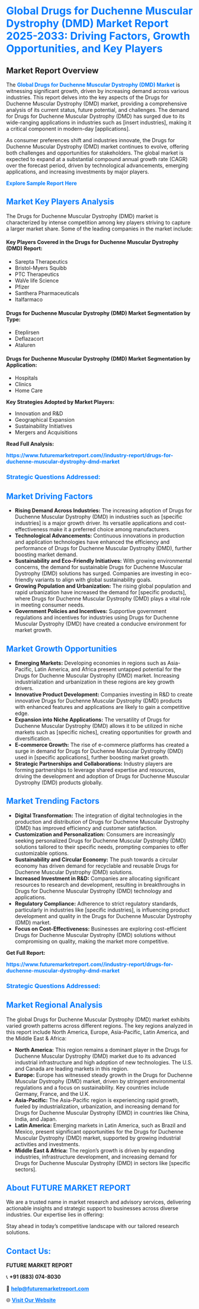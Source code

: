 <h1 style="color: #007BFF;">Global Drugs for Duchenne Muscular Dystrophy (DMD) Market Report 2025-2033: Driving Factors, Growth Opportunities, and Key Players</h1>

<section id="overview">
<h2>Market Report Overview</h2>
<p>The <a href="https://www.futuremarketreport.com//industry-report/drugs-for-duchenne-muscular-dystrophy-dmd-market" style="color: #007BFF; text-decoration: none;"><strong>Global Drugs for Duchenne Muscular Dystrophy (DMD) Market</strong></a> is witnessing significant growth, driven by increasing demand across various industries. This report delves into the key aspects of the Drugs for Duchenne Muscular Dystrophy (DMD) market, providing a comprehensive analysis of its current status, future potential, and challenges. The demand for Drugs for Duchenne Muscular Dystrophy (DMD) has surged due to its wide-ranging applications in industries such as [insert industries], making it a critical component in modern-day [applications].</p>
<p>As consumer preferences shift and industries innovate, the Drugs for Duchenne Muscular Dystrophy (DMD) market continues to evolve, offering both challenges and opportunities for stakeholders. The global market is expected to expand at a substantial compound annual growth rate (CAGR) over the forecast period, driven by technological advancements, emerging applications, and increasing investments by major players.</p>
</section>

<section id="overview">
<p><a href="https://www.futuremarketreport.com//request-sample/reportId=77661" style="color: #007BFF; text-decoration: none;"><strong>Explore Sample Report Here</strong></a></p>
</section>

<section id="key-players">
<h2 style="color: #007BFF;">Market Key Players Analysis</h2>
<p>The Drugs for Duchenne Muscular Dystrophy (DMD) market is characterized by intense competition among key players striving to capture a larger market share. Some of the leading companies in the market include:</p>
<h4>Key Players Covered in the Drugs for Duchenne Muscular Dystrophy (DMD) Report:</h4>
<ul><li>Sarepta Therapeutics</li><li>Bristol-Myers Squibb</li><li>PTC Therapeutics</li><li>WaVe life Science</li><li>Pfizer</li><li>Santhera Pharmaceuticals</li><li>Italfarmaco</li></ul>
<h4>Drugs for Duchenne Muscular Dystrophy (DMD) Market Segmentation by Type:</h4>
<ul><li>Eteplirsen</li><li>Deflazacort</li><li>Ataluren</li></ul>

<h4>Drugs for Duchenne Muscular Dystrophy (DMD) Market Segmentation by Application:</h4>
<ul><li>Hospitals</li><li>Clinics</li><li>Home Care</li></ul>
<p><strong>Key Strategies Adopted by Market Players:</strong></p>
<ul>
<li>Innovation and R&D</li>
<li>Geographical Expansion</li>
<li>Sustainability Initiatives</li>
<li>Mergers and Acquisitions</li>
</ul>
</section>

<section>
<p><strong>Read Full Analysis: </strong></p><a href="https://www.futuremarketreport.com//industry-report/drugs-for-duchenne-muscular-dystrophy-dmd-market" style="color: #007BFF; text-decoration: none;"><strong>https://www.futuremarketreport.com//industry-report/drugs-for-duchenne-muscular-dystrophy-dmd-market</strong></a>
<h3 style="color: #007BFF;">Strategic Questions Addressed:</h3>
</section>

<section id="driving-factors">
<h2 style="color: #007BFF;">Market Driving Factors</h2>
<ul>
<li><strong>Rising Demand Across Industries:</strong> The increasing adoption of Drugs for Duchenne Muscular Dystrophy (DMD) in industries such as [specific industries] is a major growth driver. Its versatile applications and cost-effectiveness make it a preferred choice among manufacturers.</li>
<li><strong>Technological Advancements:</strong> Continuous innovations in production and application technologies have enhanced the efficiency and performance of Drugs for Duchenne Muscular Dystrophy (DMD), further boosting market demand.</li>
<li><strong>Sustainability and Eco-Friendly Initiatives:</strong> With growing environmental concerns, the demand for sustainable Drugs for Duchenne Muscular Dystrophy (DMD) solutions has surged. Companies are investing in eco-friendly variants to align with global sustainability goals.</li>
<li><strong>Growing Population and Urbanization:</strong> The rising global population and rapid urbanization have increased the demand for [specific products], where Drugs for Duchenne Muscular Dystrophy (DMD) plays a vital role in meeting consumer needs.</li>
<li><strong>Government Policies and Incentives:</strong> Supportive government regulations and incentives for industries using Drugs for Duchenne Muscular Dystrophy (DMD) have created a conducive environment for market growth.</li>
</ul>
</section>

<section id="growth-opportunities">
<h2 style="color: #007BFF;">Market Growth Opportunities</h2>
<ul>
<li><strong>Emerging Markets:</strong> Developing economies in regions such as Asia-Pacific, Latin America, and Africa present untapped potential for the Drugs for Duchenne Muscular Dystrophy (DMD) market. Increasing industrialization and urbanization in these regions are key growth drivers.</li>
<li><strong>Innovative Product Development:</strong> Companies investing in R&D to create innovative Drugs for Duchenne Muscular Dystrophy (DMD) products with enhanced features and applications are likely to gain a competitive edge.</li>
<li><strong>Expansion into Niche Applications:</strong> The versatility of Drugs for Duchenne Muscular Dystrophy (DMD) allows it to be utilized in niche markets such as [specific niches], creating opportunities for growth and diversification.</li>
<li><strong>E-commerce Growth:</strong> The rise of e-commerce platforms has created a surge in demand for Drugs for Duchenne Muscular Dystrophy (DMD) used in [specific applications], further boosting market growth.</li>
<li><strong>Strategic Partnerships and Collaborations:</strong> Industry players are forming partnerships to leverage shared expertise and resources, driving the development and adoption of Drugs for Duchenne Muscular Dystrophy (DMD) products globally.</li>
</ul>
</section>

<section id="trending-factors">
<h2 style="color: #007BFF;">Market Trending Factors</h2>
<ul>
<li><strong>Digital Transformation:</strong> The integration of digital technologies in the production and distribution of Drugs for Duchenne Muscular Dystrophy (DMD) has improved efficiency and customer satisfaction.</li>
<li><strong>Customization and Personalization:</strong> Consumers are increasingly seeking personalized Drugs for Duchenne Muscular Dystrophy (DMD) solutions tailored to their specific needs, prompting companies to offer customizable options.</li>
<li><strong>Sustainability and Circular Economy:</strong> The push towards a circular economy has driven demand for recyclable and reusable Drugs for Duchenne Muscular Dystrophy (DMD) solutions.</li>
<li><strong>Increased Investment in R&D:</strong> Companies are allocating significant resources to research and development, resulting in breakthroughs in Drugs for Duchenne Muscular Dystrophy (DMD) technology and applications.</li>
<li><strong>Regulatory Compliance:</strong> Adherence to strict regulatory standards, particularly in industries like [specific industries], is influencing product development and quality in the Drugs for Duchenne Muscular Dystrophy (DMD) market.</li>
<li><strong>Focus on Cost-Effectiveness:</strong> Businesses are exploring cost-efficient Drugs for Duchenne Muscular Dystrophy (DMD) solutions without compromising on quality, making the market more competitive.</li>
</ul>
</section>

<section>
<p><strong>Get Full Report: </strong></p><a href="https://www.futuremarketreport.com//industry-report/drugs-for-duchenne-muscular-dystrophy-dmd-market" style="color: #007BFF; text-decoration: none;"><strong>https://www.futuremarketreport.com//industry-report/drugs-for-duchenne-muscular-dystrophy-dmd-market</strong></a>
<h3 style="color: #007BFF;">Strategic Questions Addressed:</h3>
</section>


<section id="regional-analysis">
<h2 style="color: #007BFF;">Market Regional Analysis</h2>
<p>The global Drugs for Duchenne Muscular Dystrophy (DMD) market exhibits varied growth patterns across different regions. The key regions analyzed in this report include North America, Europe, Asia-Pacific, Latin America, and the Middle East & Africa:</p>
<ul>
<li><strong>North America:</strong> This region remains a dominant player in the Drugs for Duchenne Muscular Dystrophy (DMD) market due to its advanced industrial infrastructure and high adoption of new technologies. The U.S. and Canada are leading markets in this region.</li>
<li><strong>Europe:</strong> Europe has witnessed steady growth in the Drugs for Duchenne Muscular Dystrophy (DMD) market, driven by stringent environmental regulations and a focus on sustainability. Key countries include Germany, France, and the U.K.</li>
<li><strong>Asia-Pacific:</strong> The Asia-Pacific region is experiencing rapid growth, fueled by industrialization, urbanization, and increasing demand for Drugs for Duchenne Muscular Dystrophy (DMD) in countries like China, India, and Japan.</li>
<li><strong>Latin America:</strong> Emerging markets in Latin America, such as Brazil and Mexico, present significant opportunities for the Drugs for Duchenne Muscular Dystrophy (DMD) market, supported by growing industrial activities and investments.</li>
<li><strong>Middle East & Africa:</strong> The region’s growth is driven by expanding industries, infrastructure development, and increasing demand for Drugs for Duchenne Muscular Dystrophy (DMD) in sectors like [specific sectors].</li>
</ul>
</section>

<footer>
<h2 style="color: #007BFF;">About FUTURE MARKET REPORT</h2>
<p>We are a trusted name in market research and advisory services, delivering actionable insights and strategic support to businesses across diverse industries. Our expertise lies in offering:</p>

<p>Stay ahead in today’s competitive landscape with our tailored research solutions.</p>

<h2 style="color: #007BFF;">Contact Us:</h2>
<p><strong>FUTURE MARKET REPORT</strong></p>
<p>📞 <strong>+91 (883) 074-8030</strong></p>
<p>📧 <strong><a href="mailto:help@futuremarketreport.com" style="color: #007BFF;">help@futuremarketreport.com</a></strong></p>
<p>🌐 <strong><a href="https://www.futuremarketreport.com/" style="color: #007BFF;">Visit Our Website</a></strong></p>
</footer>